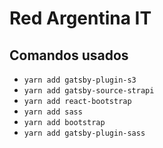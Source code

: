 # Red Argentina IT

## Comandos usados

- `yarn add gatsby-plugin-s3`
- `yarn add gatsby-source-strapi`
- `yarn add react-bootstrap`
- `yarn add sass`
- `yarn add bootstrap`
- `yarn add gatsby-plugin-sass`
